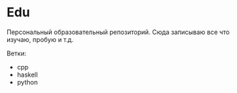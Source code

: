 
# Edu

Персональный образовательный репозиторий. Сюда записываю все что изучаю, пробую и т.д.

Ветки:
- cpp
- haskell
- python


